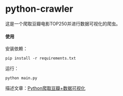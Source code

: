 # python-crawler
这是一个爬取豆瓣电影TOP250并进行数据可视化的爬虫。

#### 使用

安装依赖：

```
pip install -r requirements.txt
```

运行：

```
python main.py
```

描述文章：[Python爬取豆瓣+数据可视化](https://www.alsaces.cn/posts/1a7718bb/)